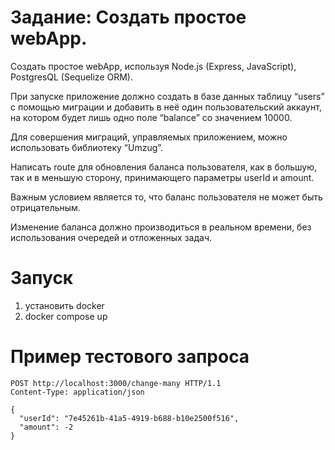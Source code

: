 # Задание: Создать простое webApp.

Создать простое webApp, используя Node.js (Express, JavaScript), PostgresQL (Sequelize ORM).

При запуске приложение должно создать в базе данных таблицу “users” с помощью миграции и добавить в неё один пользовательский аккаунт, 
на котором будет лишь одно поле “balance” со значением 10000. 

Для совершения миграций, управляемых приложением, можно использовать библиотеку “Umzug”.

Написать route для обновления баланса пользователя, как в большую, так и в меньшую сторону, принимающего параметры userId и amount.

Важным условием является то, что баланс пользователя не может быть отрицательным.

Изменение баланса должно производиться в реальном времени, без использования очередей и отложенных задач.

# Запуск

1. установить docker
2. docker compose up

# Пример тестового запроса
```
POST http://localhost:3000/change-many HTTP/1.1
Content-Type: application/json

{
  "userId": "7e45261b-41a5-4919-b688-b10e2500f516",
  "amount": -2
}
```
